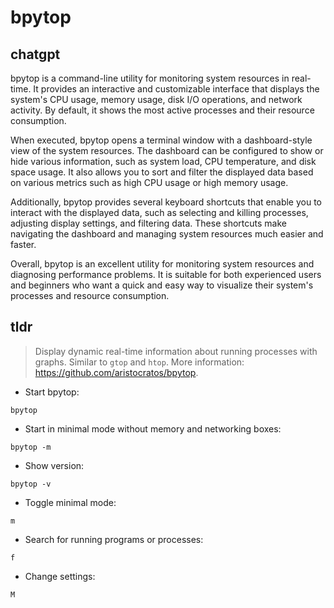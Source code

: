 # bpytop 
## chatgpt 
bpytop is a command-line utility for monitoring system resources in real-time. It provides an interactive and customizable interface that displays the system's CPU usage, memory usage, disk I/O operations, and network activity. By default, it shows the most active processes and their resource consumption.

When executed, bpytop opens a terminal window with a dashboard-style view of the system resources. The dashboard can be configured to show or hide various information, such as system load, CPU temperature, and disk space usage. It also allows you to sort and filter the displayed data based on various metrics such as high CPU usage or high memory usage.

Additionally, bpytop provides several keyboard shortcuts that enable you to interact with the displayed data, such as selecting and killing processes, adjusting display settings, and filtering data. These shortcuts make navigating the dashboard and managing system resources much easier and faster.

Overall, bpytop is an excellent utility for monitoring system resources and diagnosing performance problems. It is suitable for both experienced users and beginners who want a quick and easy way to visualize their system's processes and resource consumption. 

## tldr 
 
> Display dynamic real-time information about running processes with graphs. Similar to `gtop` and `htop`.
> More information: <https://github.com/aristocratos/bpytop>.

- Start bpytop:

`bpytop`

- Start in minimal mode without memory and networking boxes:

`bpytop -m`

- Show version:

`bpytop -v`

- Toggle minimal mode:

`m`

- Search for running programs or processes:

`f`

- Change settings:

`M`
